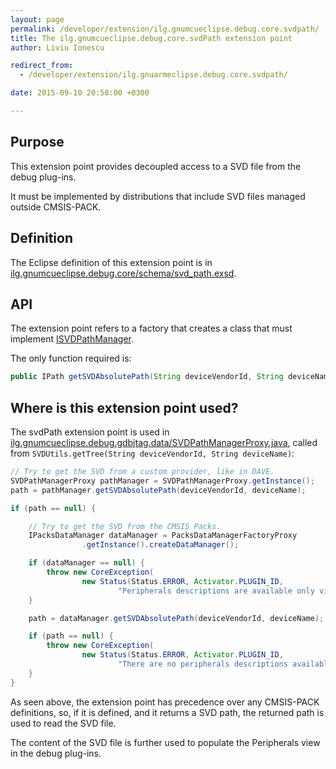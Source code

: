 ```yaml
---
layout: page
permalink: /developer/extension/ilg.gnumcueclipse.debug.core.svdpath/
title: The ilg.gnumcueclipse.debug.core.svdPath extension point
author: Liviu Ionescu

redirect_from:
  - /developer/extension/ilg.gnuarmeclipse.debug.core.svdpath/

date: 2015-09-10 20:58:00 +0300

---
```


## Purpose

This extension point provides decoupled access to a SVD file from the debug plug-ins.

It must be implemented by distributions that include SVD files managed outside CMSIS-PACK.

## Definition

The Eclipse definition of this extension point is in [ilg.gnumcueclipse.debug.core/schema/svd_path.exsd](https://github.com/gnuarmeclipse/plug-ins/blob/develop/bundles/ilg.gnumcueclipse.debug.core/schema/svd_path.exsd).

## API

The extension point refers to a factory that creates a class that must implement [ISVDPathManager](https://github.com/gnuarmeclipse/plug-ins/blob/develop/bundles/ilg.gnumcueclipse.debug.core/src/ilg/gnumcueclipse/debug/core/data/ISVDPathManager.java).

The only function required is:

```java
public IPath getSVDAbsolutePath(String deviceVendorId, String deviceName);
```

## Where is this extension point used?

The svdPath extension point is used in [ilg.gnumcueclipse.debug.gdbjtag.data/SVDPathManagerProxy.java](https://github.com/gnuarmeclipse/plug-ins/blob/develop/bundles/ilg.gnumcueclipse.debug.gdbjtag/src/ilg/gnumcueclipse/debug/gdbjtag/data/SVDPathManagerProxy.java), called from `SVDUtils.getTree(String deviceVendorId, String deviceName)`:

```java
// Try to get the SVD from a custom provider, like in DAVE.
SVDPathManagerProxy pathManager = SVDPathManagerProxy.getInstance();
path = pathManager.getSVDAbsolutePath(deviceVendorId, deviceName);

if (path == null) {

    // Try to get the SVD from the CMSIS Packs.
    IPacksDataManager dataManager = PacksDataManagerFactoryProxy
                .getInstance().createDataManager();

    if (dataManager == null) {
        throw new CoreException(
                new Status(Status.ERROR, Activator.PLUGIN_ID,
                        "Peripherals descriptions are available only via the Packs plug-in."));
    }

    path = dataManager.getSVDAbsolutePath(deviceVendorId, deviceName);

    if (path == null) {
        throw new CoreException(
                new Status(Status.ERROR, Activator.PLUGIN_ID,
                        "There are no peripherals descriptions available, install the required packs."));
    }
}
```

As seen above, the extension point has precedence over any CMSIS-PACK definitions, so, if it is defined, and it returns a SVD path, the returned path is used to read the SVD file.

The content of the SVD file is further used to populate the Peripherals view in the debug plug-ins.
